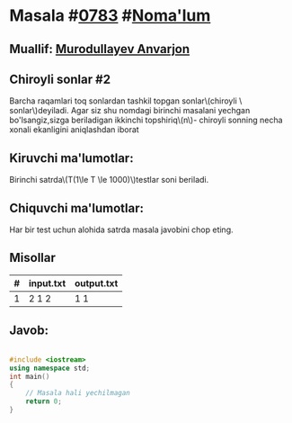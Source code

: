 
<h1>Masala #<a href="https://robocontest.uz/tasks/0783">0783</a> #<a href="https://robocontest.uz/tasks?category=1">Noma'lum</a></h1>
<h2> Muallif: <a href="https://robocontest.uz/profile/lordcoder">Murodullayev Anvarjon</a></h2>
<h2>Chiroyli sonlar #2</h2>
<p>Barcha raqamlari toq sonlardan tashkil topgan sonlar\(chiroyli \ sonlar\)deyiladi. Agar siz shu nomdagi birinchi masalani yechgan bo'lsangiz,sizga beriladigan ikkinchi topshiriq\(n\)- chiroyli sonning necha xonali ekanligini aniqlashdan iborat</p>
<h2>Kiruvchi ma'lumotlar:</h2>
<p>Birinchi satrda\(T(1\le T \le 1000)\)testlar soni beriladi.</p>
<h2>Chiquvchi ma'lumotlar:</h2>
<p>Har bir test uchun alohida satrda masala javobini chop eting.</p>
<h2>Misollar</h2>
<table>
    <thead>
        <tr>
            <th>#</th>
            <th>input.txt</th>
            <th>output.txt</th>
        </tr>
    </thead>
    <tbody>
            <tr>
                <td>1</td>
                <td>2
1
2</td>
                <td>1
1</td>
            </tr>
    </tbody>
    </table>
    
<h2>Javob:</h2>

######
```cpp
#include <iostream>
using namespace std;
int main()
{
    // Masala hali yechilmagan
    return 0;
}
```
